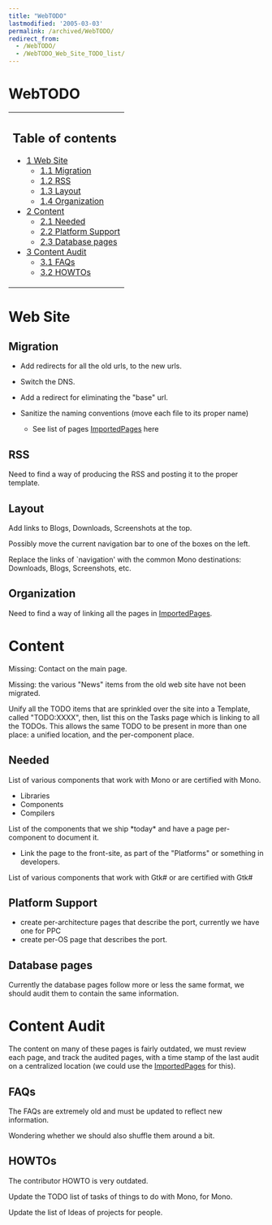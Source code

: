 ```yaml
---
title: "WebTODO"
lastmodified: '2005-03-03'
permalink: /archived/WebTODO/
redirect_from:
  - /WebTODO/
  - /WebTODO_Web_Site_TODO_list/
---
```


WebTODO
=======

<table>
<col width="100%" />
<tbody>
<tr class="odd">
<td align="left"><h2>Table of contents</h2>
<ul>
<li><a href="#web-site">1 Web Site</a>
<ul>
<li><a href="#migration">1.1 Migration</a></li>
<li><a href="#rss">1.2 RSS</a></li>
<li><a href="#layout">1.3 Layout</a></li>
<li><a href="#organization">1.4 Organization</a></li>
</ul></li>
<li><a href="#content">2 Content</a>
<ul>
<li><a href="#needed">2.1 Needed</a></li>
<li><a href="#platform-support">2.2 Platform Support</a></li>
<li><a href="#database-pages">2.3 Database pages</a></li>
</ul></li>
<li><a href="#content-audit">3 Content Audit</a>
<ul>
<li><a href="#faqs">3.1 FAQs</a></li>
<li><a href="#howtos">3.2 HOWTOs</a></li>
</ul></li>
</ul></td>
</tr>
</tbody>
</table>

Web Site
========

Migration
---------

-   Add redirects for all the old urls, to the new urls.

-   Switch the DNS.

-   Add a redirect for eliminating the "base" url.

-   Sanitize the naming conventions (move each file to its proper name)
    -   See list of pages [ImportedPages](/index.php?title=ImportedPages&action=edit&redlink=1 "ImportedPages (page does not exist)") here

RSS
---

Need to find a way of producing the RSS and posting it to the proper template.

Layout
------

Add links to Blogs, Downloads, Screenshots at the top.

Possibly move the current navigation bar to one of the boxes on the left.

Replace the links of \`navigation' with the common Mono destinations: Downloads, Blogs, Screenshots, etc.

Organization
------------

Need to find a way of linking all the pages in [ImportedPages](/index.php?title=ImportedPages&action=edit&redlink=1 "ImportedPages (page does not exist)").

Content
=======

Missing: Contact on the main page.

Missing: the various "News" items from the old web site have not been migrated.

Unify all the TODO items that are sprinkled over the site into a Template, called "TODO:XXXX", then, list this on the Tasks page which is linking to all the TODOs. This allows the same TODO to be present in more than one place: a unified location, and the per-component place.

Needed
------

List of various components that work with Mono or are certified with Mono.

-   Libraries
-   Components
-   Compilers

List of the components that we ship \*today\* and have a page per-component to document it.

-   Link the page to the front-site, as part of the "Platforms" or something in developers.

List of various components that work with Gtk\# or are certified with Gtk\#

Platform Support
----------------

-   create per-architecture pages that describe the port, currently we have one for PPC
-   create per-OS page that describes the port.

Database pages
--------------

Currently the database pages follow more or less the same format, we should audit them to contain the same information.

Content Audit
=============

The content on many of these pages is fairly outdated, we must review each page, and track the audited pages, with a time stamp of the last audit on a centralized location (we could use the [ImportedPages](/index.php?title=ImportedPages&action=edit&redlink=1 "ImportedPages (page does not exist)") for this).

FAQs
----

The FAQs are extremely old and must be updated to reflect new information.

Wondering whether we should also shuffle them around a bit.

HOWTOs
------

The contributor HOWTO is very outdated.

Update the TODO list of tasks of things to do with Mono, for Mono.

Update the list of Ideas of projects for people.

